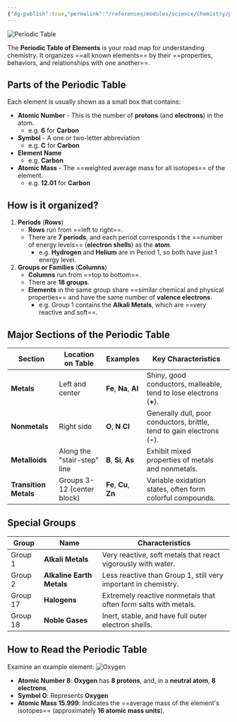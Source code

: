 ```yaml
---
{"dg-publish":true,"permalink":"/references/modules/science/chemistry/periodic-table/"}
---
```


![Periodic Table](https://npr.brightspotcdn.com/legacy/sites/wuwm/files/201912/AdobeStock_238869971.jpg)

The **Periodic Table of Elements** is your road map for understanding chemistry. It organizes ==all known elements== by their ==properties, behaviors, and relationships with one another==.

## Parts of the Periodic Table
Each element is usually shown as a small box that contains:
* **Atomic Number** - This is the number of **protons** (and **electrons**) in the atom. 
	* e.g. **6** for **Carbon**
* **Symbol** - A one or two-letter abbreviation 
	* e.g. **C** for **Carbon**
* **Element Name** 
	* e.g. **Carbon**
* **Atomic Mass** - The ==weighted average mass for all isotopes== of the element.
	* e.g. **12.01** for **Carbon**

## How is it organized?
1. **Periods** (**Rows**)
	* **Rows** run from ==left to right==. 
	* There are **7 periods**, and each period corresponds t the ==number of energy levels== (**electron shells**) as the **atom**. 
		* e.g. **Hydrogen** and **Helium** are in Period 1, so both have just 1 energy level.
2. **Groups or Families** (**Columns**)
	* **Columns** run from ==top to bottom==.
	* There are **18 groups**.
	* **Elements** in the same group share ==similar chemical and physical properties== and have the same number of **valence electrons**.
		* e.g. Group 1 contains the **Alkali Metals**, which are ==very reactive and soft==.

## Major Sections of the Periodic Table

| **Section**           | **Location on Table**       | **Examples**           | **Key Characteristics**                                                   |
| --------------------- | --------------------------- | ---------------------- | ------------------------------------------------------------------------- |
| **Metals**            | Left and center             | **Fe**, **Na**, **AI** | Shiny, good conductors, malleable, tend to lose electrons (**+**).        |
| **Nonmetals**         | Right side                  | **O**, **N** **CI**    | Generally dull, poor conductors, brittle, tend to gain electrons (**-**). |
| **Metalloids**        | Along the "stair-step" line | **B**, **Si**, **As**  | Exhibit mixed properties of metals and nonmetals.                         |
| **Transition Metals** | Groups 3-12 (center block)  | **Fe**, **Cu**, **Zn** | Variable oxidation states, often form colorful compounds.                 |

## Special Groups


| **Group** | **Name**                  | **Characteristics**                                             |
| --------- | ------------------------- | --------------------------------------------------------------- |
| Group 1   | **Alkali Metals**         | Very reactive, soft metals that react vigorously with water.    |
| Group 2   | **Alkaline Earth Metals** | Less reactive than Group 1, still very important in chemistry.  |
| Group 17  | **Halogens**              | Extremely reactive nonmetals that often form salts with metals. |
| Group 18  | **Noble Gases**           | Inert, stable, and have full outer electron shells.             |

## How to Read the Periodic Table
Examine an example element:
![Oxygen](https://media.istockphoto.com/id/1414919225/vector/oxygen-symbol-chemical-element-of-the-periodic-table-vector-illustration.jpg?s=612x612&w=0&k=20&c=lkVGHqVDwvk-SUVIwRq2Tmj-8VIgdUCiGuI0dmi_QfM=)

* **Atomic Number 8**: **Oxygen** has **8 protons**, and, in a **neutral atom**, **8 electrons**.
* **Symbol O**: Represents **Oxygen**
* **Atomic Mass 15.999**: Indicates the ==average mass of the element's isotopes== (approximately **16 atomic mass units**).